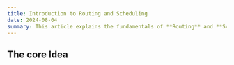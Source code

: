 ```yaml
---
title: Introduction to Routing and Scheduling
date: 2024-08-04
summary: This article explains the fundamentals of **Routing** and **Scheduling**. 
---
```

<div style="text-align: justify;">

## The core Idea

</div>



